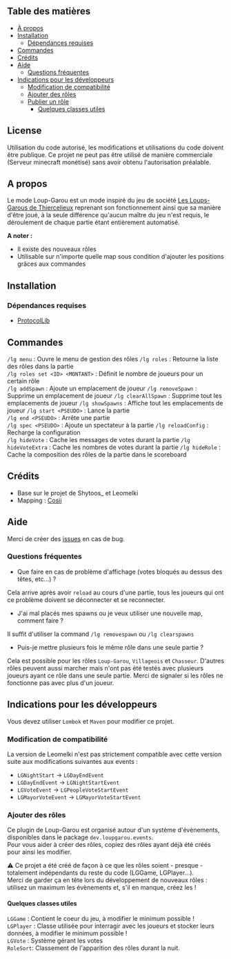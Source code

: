 ## Table des matières

- [À propos](#à-propos)
- [Installation](#installation)
  - [Dépendances requises](#dépendances-requises)
- [Commandes](#commandes)
- [Crédits](#crédits)
- [Aide](#aide)
  - [Questions fréquentes](#questions-fréquentes)
- [Indications pour les développeurs](#indications-pour-les-développeurs)
  - [Modification de compatibilité](#modification-de-compatibilité)
  - [Ajouter des rôles](#ajouter-des-rôles)
  - [Publier un rôle](#publier-un-rôle)
 	 - [Quelques classes utiles](#quelques-classes-utiles)

## License

Utilisation du code autorisé, les modifications et utilisations du code doivent être publique.
Ce projet ne peut pas être utilisé de manière commerciale (Serveur minecraft monétisé) sans avoir obtenu l'autorisation préalable.

## A propos

Le mode Loup-Garou est un mode inspiré du jeu de société [Les Loups-Garous de Thiercelieux](https://fr.wikipedia.org/wiki/Les_Loups-garous_de_Thiercelieux) reprenant son fonctionnement ainsi que sa manière d'être joué, à la seule différence qu'aucun maître du jeu n'est requis, le déroulement de chaque partie étant entièrement automatisé.

**A noter :**

- Il existe des nouveaux rôles
- Utilisable sur n'importe quelle map sous condition d'ajouter les positions grâces aux commandes

## Installation

### Dépendances requises

- [ProtocolLib](https://www.spigotmc.org/resources/protocollib.1997/)

## Commandes

`/lg menu` : Ouvre le menu de gestion des rôles
`/lg roles` : Retourne la liste des rôles dans la partie  
`/lg roles set <ID> <MONTANT>` : Définit le nombre de joueurs pour un certain rôle  
`/lg addSpawn` : Ajoute un emplacement de joueur
`/lg removeSpawn` : Supprime un emplacement de joueur
`/lg clearAllSpawn` : Supprime tout les emplacements de joueur
`/lg showSpawns` : Affiche tout les emplacements de joueur
`/lg start <PSEUDO>` : Lance la partie  
`/lg end <PSEUDO>` : Arrête une partie  
`/lg spec <PSEUDO>` : Ajoute un spectateur à la partie
`/lg reloadConfig` : Recharge la configuration   
`/lg hideVote` : Cache les messages de votes durant la partie
`/lg hideVoteExtra` : Cache les nombres de votes durant la partie
`/lg hideRole` : Cache la composition des rôles de la partie dans le scoreboard

## Crédits

- Base sur le projet de Shytoos_ et Leomelki
- Mapping : [Cosii](https://www.youtube.com/channel/UCwyOcA41QSk590fl9L0ys8A)

## Aide

Merci de créer des [issues](https://github.com/Ekinoxx0/LoupGarou/issues) en cas de bug.

### Questions fréquentes

- Que faire en cas de problème d'affichage (votes bloqués au dessus des têtes, etc...) ?  

Cela arrive après avoir `reload` au cours d'une partie, tous les joueurs qui ont ce problème doivent se déconnecter et se reconnecter.

- J'ai mal placés mes spawns ou je veux utiliser une nouvelle map, comment faire ?  

Il suffit d'utiliser la command `/lg removespawn` ou `/lg clearspawns`

- Puis-je mettre plusieurs fois le même rôle dans une seule partie ?

Cela est possible pour les rôles `Loup-Garou`, `Villageois` et `Chasseur`.
D'autres rôles peuvent aussi marcher mais n'ont pas été testés avec plusieurs joueurs ayant ce rôle dans une seule partie.
Merci de signaler si les rôles ne fonctionne pas avec plus d'un joueur.

## Indications pour les développeurs

Vous devez utiliser `Lombok` et `Maven` pour modifier ce projet.

### Modification de compatibilité

La version de Leomelki n'est pas strictement compatible avec cette version suite aux modifications suivantes aux events :

 - `LGNightStart` -> `LGDayEndEvent`
 - `LGDayEndEvent` -> `LGNightStartEvent`
 - `LGVoteEvent` -> `LGPeopleVoteStartEvent`
 - `LGMayorVoteEvent` -> `LGMayorVoteStartEvent`

### Ajouter des rôles

Ce plugin de Loup-Garou est organisé autour d'un système d'évènements, disponibles dans le package `dev.loupgarou.events`.  
Pour vous aider à créer des rôles, copiez des rôles ayant déjà été créés pour ainsi les modifier.

⚠️ Ce projet a été créé de façon à ce que les rôles soient - presque - totalement indépendants du reste du code (LGGame, LGPlayer...).  
Merci de garder ça en tête lors du développement de nouveaux rôles : utilisez un maximum les évènements et, s'il en manque, créez les !

#### Quelques classes utiles
`LGGame` : Contient le coeur du jeu, à modifier le minimum possible !  
`LGPlayer` : Classe utilisée pour interragir avec les joueurs et stocker leurs données, à modifier le minimum possible !  
`LGVote` : Système gérant les votes  
`RoleSort`: Classement de l'apparition des rôles durant la nuit.  
